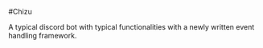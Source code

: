 #Chizu

A typical discord bot with typical functionalities with a newly written event handling framework.